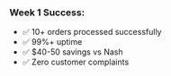 ### **Week 1 Success:**

- ✅ 10+ orders processed successfully
- ✅ 99%+ uptime
- ✅ $40-50 savings vs Nash
- ✅ Zero customer complaints
